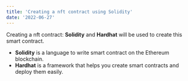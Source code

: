 ```yaml
---
title: 'Creating a nft contract using Solidity'
date: '2022-06-27'
---
```


Creating a nft contract: **Solidity** and **Hardhat** will be used to create this smart contract. 

- **Solidity** is a language to write smart contract on the Ethereum blockchain. 
- **Hardhat** is a framework that helps you create smart contracts and deploy them easily. 